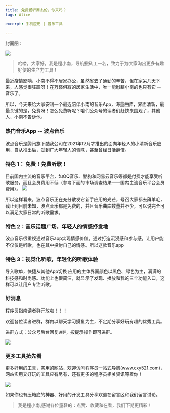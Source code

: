 ```yaml
---
title: 免费畅听周杰伦，你来吗？
tags: Alice

excerpt: 手机应用 | 音乐工具

---
```


封面图：

![](https://navtool.gitee.io/blog/assets/imgs/20220831-2/00.jpg)


> 哈喽，大家好，我是程小南，导航搬砖工一名，致力于为大家淘出更多有趣好使的生产力工具！

最近疫情影响，小南不得不居家办公，虽然省去了通勤的辛苦，但在家呆几天下来，人感觉很狂躁呀！在万籁俱寂的居家生活中，唯一能慰藉小南的也只有它 -- 音乐了。

所以，今天来给大家安利一个最近陪伴小南的音乐App，海量曲库，界面清新，最最关键的是，免费呀！怎么免费听呢？咱们公众号的读者们赶快来围观了，其他人，小南不告诉他。

### 热门音乐App -- 波点音乐

波点音乐是腾讯旗下酷我公司在2021年12月才推出的面向年轻人的小清新音乐应用，自从推出后，受到广大年轻人的青睐，甚至曾经日活翻倍。

### 特色 1： 免费！免费听歌！

目前国内主流的音乐平台，如QQ音乐、酷狗和网易云音乐等都是付费才能享受听歌服务，而且会员费用不低（参考下面的市场调查结果——国内主流音乐平台会员费用）。
![](https://navtool.gitee.io/blog/assets/imgs/20220831-2/01.jpg)

所以这样看来，波点音乐正在充分散发它新手应用的光芒，号召大家都去薅羊毛，截止到目前未知，波点音乐都是免费的，并且音乐曲库数量并不少，可以说完全可以满足大家日常的听歌需求。

### 特色 2：音乐话题广场，年轻人的情感抒发地

波点音乐很重视通过音乐app实现情感价值，通过打造沉浸感和参与感，让用户能不仅仅是听歌，也在其中投射自己的情感。所以这款音乐app

### 特色 3：视觉化听歌，年轻化的听歌体验

 导入歌单，快捷从其他App切换
应用的主体界面颜色以黑色、绿色为主，满满的科技感和时尚感。功能上也很简洁，就显示了发现、播放和我的三个功能入口，这样可以让用户专注听歌。


### 好消息

程序员指南读者群开放啦！！！

欢迎各位读者进群，群内以聊天学习摸鱼为主，不定期分享好玩有趣的优秀工具。

进群方式：公众号后台回复`进群`，按提示操作即可进群。

![](https://navtool.gitee.io/blog/assets/imgs/erweima.jpg)

### 更多工具抢先看

更多好用的工具，实用的网站，欢迎访问程序员一站式导航(www.cxy521.com)，网站实用又好玩的工具应有尽有，还有更多的程序员相关资讯等着你！

![](https://navtool.gitee.io/blog/assets/imgs/wangzhan.png)

如果你也有压箱底的神器、好用的开发工具分享欢迎在留言区和我们留言讨论。

>  我是程小南,感谢各位童鞋的：点赞、收藏和在看，我们下期更精彩！
